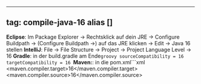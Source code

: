 
---
tag: compile-java-16
alias []
---

**Eclipse**: Im Package Explorer -> Rechtsklick auf dein JRE -> Configure Buildpath -> (Configure Buildpath ->) auf das JRE klicken -> Edit -> Java 16 stellen
**IntelliJ**: File -> File Structure -> Project -> Project Language Level -> 16
**Gradle**: in der build.gradle am Ende```groovy
sourceCompatibility = 16
targetCompatibility = 16
```**Maven:**: in die pom.xml```xml
<properties>
    <maven.compiler.target>16</maven.compiler.target>
    <maven.compiler.source>16</maven.compiler.source>
</properties>
```
